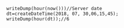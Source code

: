 ```luceescript+trycf
	writeDump(hour(now()))//Server date
	dt=createDateTime(2018, 07, 30,06,15,45);
	writeDump(hour(dt));//6
```